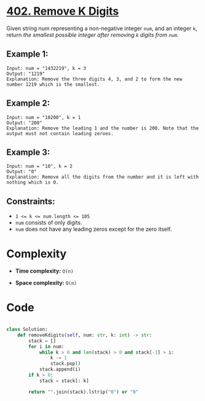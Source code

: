 # [402. Remove K Digits](https://leetcode.com/problems/remove-k-digits/description/?envType=daily-question&envId=2024-04-11)

Given string num representing a non-negative integer `num`, and an integer `k`, return _the smallest possible integer after removing `k` digits from `num`._

## Example 1:

```
Input: num = "1432219", k = 3
Output: "1219"
Explanation: Remove the three digits 4, 3, and 2 to form the new number 1219 which is the smallest.
```

## Example 2:

```
Input: num = "10200", k = 1
Output: "200"
Explanation: Remove the leading 1 and the number is 200. Note that the output must not contain leading zeroes.
```

## Example 3:

```
Input: num = "10", k = 2
Output: "0"
Explanation: Remove all the digits from the number and it is left with nothing which is 0.
```

## Constraints:

- `1 <= k <= num.length <= 105`
- `num` consists of only digits.
- `num` does not have any leading zeros except for the zero itself.

# Complexity

- **Time complexity:**
  `O(n)`

- **Space complexity:**
  `O(n)`

# Code

```python

class Solution:
    def removeKdigits(self, num: str, k: int) -> str:
        stack = []
        for i in num:
            while k > 0 and len(stack) > 0 and stack[-1] > i:
                k -= 1
                stack.pop()
            stack.append(i)
        if k > 0:
            stack = stack[:-k]

        return "".join(stack).lstrip("0") or "0"

```
